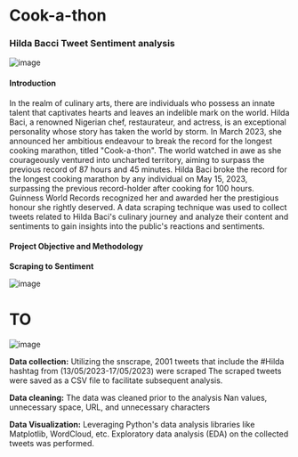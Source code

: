 # Cook-a-thon
### Hilda Bacci Tweet Sentiment analysis
 ![image](https://github.com/Egunjobi-Tunde/Cook-a-thon/assets/105982006/2dcd8050-e5ad-4d28-a57d-c35e95d45475)
#### Introduction
In the realm of culinary arts, there are individuals who possess an innate talent that captivates hearts and leaves an indelible mark on the world. Hilda Baci, a renowned Nigerian chef, restaurateur, and actress, is an exceptional personality whose story has taken the world by storm. In March 2023, she announced her ambitious endeavour to break the record for the longest cooking marathon, titled "Cook-a-thon". The world watched in awe as she courageously ventured into uncharted territory, aiming to surpass the previous record of 87 hours and 45 minutes. Hilda Baci broke the record for the longest cooking marathon by any individual on May 15, 2023, surpassing the previous record-holder after cooking for 100 hours. Guinness World Records recognized her and awarded her the prestigious honour she rightly deserved.
A data scraping technique was used to collect tweets related to Hilda Baci's culinary journey and analyze their content and sentiments to gain insights into the public's reactions and sentiments.
#### Project Objective and Methodology
**Scraping to Sentiment**

![image](https://github.com/Egunjobi-Tunde/Cook-a-thon/assets/105982006/fa442d92-f15e-49c0-b0c9-c65962819593)
# TO
![image](https://github.com/Egunjobi-Tunde/Cook-a-thon/assets/105982006/8b956317-bd4f-45a6-b78e-ac0b21fe9e07)

**Data collection:** 
Utilizing the snscrape, 2001 tweets that include the #Hilda hashtag from (13/05/2023-17/05/2023) were scraped
The scraped tweets were saved as a CSV file to facilitate subsequent analysis.

**Data cleaning:**
The data was cleaned prior to the analysis
Nan values, unnecessary space, URL, and unnecessary characters

**Data Visualization:**
Leveraging Python's data analysis libraries like Matplotlib, WordCloud, etc. Exploratory data analysis (EDA) on the collected tweets was performed.



